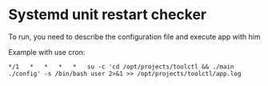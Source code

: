 # Systemd unit restart checker

To run, you need to describe the configuration file and execute app with him

Example with use cron:

```cron
*/1   *   *   *   *   su -c 'cd /opt/projects/toolctl && ./main ./config' -s /bin/bash user 2>&1 >> /opt/projects/toolctl/app.log
```
